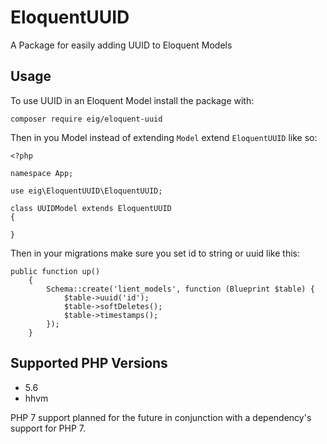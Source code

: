 # EloquentUUID
A Package for easily adding UUID to Eloquent Models

## Usage
To use UUID in an Eloquent Model install the package with:
```
composer require eig/eloquent-uuid
```

Then in you Model instead of extending `Model` extend `EloquentUUID` like so:

```
<?php

namespace App;

use eig\EloquentUUID\EloquentUUID;

class UUIDModel extends EloquentUUID
{

}
```

Then in your migrations make sure you set id to string or uuid like this:
```
public function up()
    {
        Schema::create('lient_models', function (Blueprint $table) {
            $table->uuid('id');
            $table->softDeletes();
            $table->timestamps();
        });
    }
```

## Supported PHP Versions
- 5.6
- hhvm

PHP 7 support planned for the future in conjunction with a dependency's support for PHP 7.
